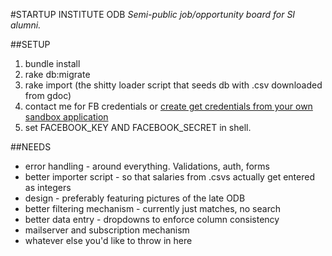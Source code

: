 #STARTUP INSTITUTE ODB
*Semi-public job/opportunity board for SI alumni.*

##SETUP

1. bundle install
2. rake db:migrate
3. rake import (the shitty loader script that seeds db with .csv downloaded from gdoc)
4. contact me for FB credentials or [create get credentials from your own sandbox application](https://developers.facebook.com/apps)
5. set FACEBOOK_KEY AND FACEBOOK_SECRET in shell.

##NEEDS

* error handling - around everything. Validations, auth, forms
* better importer script - so that salaries from .csvs actually get entered as integers
* design - preferably featuring pictures of the late ODB
* better filtering mechanism - currently just matches, no search
* better data entry - dropdowns to enforce column consistency
* mailserver and subscription mechanism
* whatever else you'd like to throw in here
